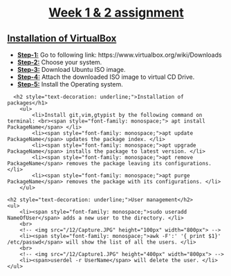 <!DOCTYPE html>
<html lang="en">
<head>
    <meta charset="UTF-8">
    <meta http-equiv="X-UA-Compatible" content="IE=edge">
    <meta name="viewport" content="width=device-width, initial-scale=1.0">
</head>
<body>
    <h1 style="text-align: center;text-decoration: underline;">Week 1 & 2 assignment</h1>
    <h2 style="text-decoration: underline;">Installation of VirtualBox</h2>
    <ul>
        <li><span style="text-decoration: underline; font-weight: bold;">Step-1:</span> Go to following link: https://www.virtualbox.org/wiki/Downloads </li>
        <li><span style="text-decoration: underline; font-weight: bold;">Step-2:</span> Choose your system.</li>
        <li><span style="text-decoration: underline; font-weight: bold;">Step-3:</span> Download Ubuntu ISO image.</li>
        <li><span style="text-decoration: underline; font-weight: bold;">Step-4:</span> Attach the downloaded ISO image to virtual CD Drive.</li>
        <li><span style="text-decoration: underline; font-weight: bold;">Step-5:</span> Install the Operating system.</li>
      </ul>

      <h2 style="text-decoration: underline;">Installation of packages</h1>
        <ul>
            <li>Install git,vim,gtypist by the following command on terminal: <br><span style="font-family: monospace;"> apt install PackageName</span> </li>
            <li><span style="font-family: monospace;">apt update PackageName</span> updates the package index. </li>
            <li><span style="font-family: monospace;">apt upgrade PackageName</span> installs the package to latest version. </li>
            <li><span style="font-family: monospace;">apt remove PackageName</span> removes the package leaving its configurations. </li>
            <li><span style="font-family: monospace;">apt purge PackageName</span> removes the package with its configurations. </li>
        </ul>

    <h2 style="text-decoration: underline;">User management</h2>    
    <ul>
        <li><span style="font-family: monospace;">sudo useradd NameOfUser</span> adds a new user to the directory. </li>
        <br>
        <!-- <img src="/12/Capture.JPG" height="100px" width="800px"> -->
        <li><span style="font-family: monospace;">awk -F':' '{ print $1}' /etc/passwd</span> will show the list of all the users. </li>
        <br>
        <!-- <img src="/12/Capture1.JPG" height="400px" width="800px"> -->
        <li><span>userdel -r UserName</span> will delete the user. </li>
    </ul>

</body>
</html>
